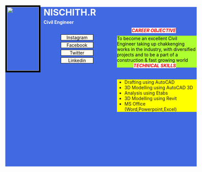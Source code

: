 <!DOCTYPE html>
<html>
<head>
<title>gangsterBSDK</title>
</head>
<style>
#bg {
     width: 600px;
     height: 500px;
     background-color: royalblue;
}
h1 { color: white;
	 width: 200px;
	 margin-bottom: 5px ;
	 margin-left: 120px;
}
h4 { color: white;
     width: 100px;
     margin-top: 5px;
     margin-left: 120px;
   
 }
 img { height: 200px;
       width: 100px;
 	   border: 5px solid black;
 	   margin-top: -80px;
 }
 header ul {
 	list-style: none;
 }
 a{
 	background-color: floralwhite;
     color: black;
     text-decoration: none;
 	border: 1px solid black;
 	display: block;
 	width: 100px;
 	text-align: center;
 	margin-bottom: 5px;
 	margin-left: 150px;

}
ul {
	margin-top: -150px;
}
a#in:hover, a#in:active{
     background-color: deeppink;
     color: white;
     cursor: no-drop;     
}
a#fb:hover, a#fb:active{
     background-color: blue;
     color: white;
     cursor: all-scroll;
}
a#tw:hover, a#tw:active{
     background-color: skyblue;
     color: white;
     cursor: progress ;
}
a#lk:hover, a#lk:active{
     background-color: darkblue;
     color: white;
     cursor: wait ;
}
#c {
     background-color: greenyellow;
     color: black;
     width: 250px;
     height: 100px;
     text-align: left;
     float: right;
     margin-top: -160px;
     overflow: auto;
}
h5 {
     background-color: white;
     width: 150x;
     float: right;
     margin-top: -185px;
     margin-right: 65px;
     color: red;

}
#t {
     background-color: yellow;
     margin-top: -40px;
     width: 250px;
     float: right;
     box-sizing: border-box;

}
#h {
     margin-top: -168px;
     margin-left: 200px;
}
</style>

<body>
<div id="bg">
<h1>NISCHITH.R</h1>
<h4>Civil Engineer</h4>

<img src="C:\Users\others\Downloads\nischith.jpeg"><br><br>

<header> 
	<ul>
 <li><a id="in" href="https://www.instagram.com/nisc_shetty/?hl=en">Instagram</a></li>
 <li><a id="fb" href="https://www.facebook.com/niscshetty">Facebook</a></li>
 <li><a id="tw" href="https://twitter.com/nisc_shetty?t=jv62uF-lxhsbd-Hb1P05-A&s=08">Twitter</a></li>
 <li><a id="lk"  href="https://www.linkedin.com/in/nischith-shetty-914b14214">Linkedin</a></li>
</ul>
</header>
<br><p id="c">To become an excellent Civil Engineer taking up chakkenging works in the industry, with diversified projects and to be a part of a construction & fast growing world</p>
<h5>CAREER OBJECTIVE</h5>
<br><ul id="t">
     <li>Drafting using AutoCAD</li>
     <li>3D Modelling using AutoCAD 3D</li>
     <li>Analysis using Etabs</li>
     <li>3D Modelling using Revit</li>
     <li>MS Office (Word,Powerpoint,Excel)</li>
</ul>
<div><h5 id="h">TECHNICAL SKILLS</h5></div>
</div>


</body>
</html>
